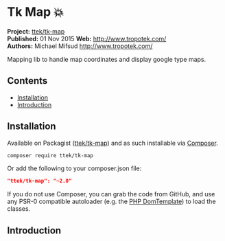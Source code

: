 # Tk Map :boom: 

__Project:__ [ttek/tk-map](http://packagist.org/packages/ttek/tk-map)  
__Published:__ 01 Nov 2015
__Web:__ <http://www.tropotek.com/>  
__Authors:__ Michael Mifsud <http://www.tropotek.com/>  
  
Mapping lib to handle map coordinates and display google type maps.

## Contents

- [Installation](#installation)
- [Introduction](#introduction)


## Installation

Available on Packagist ([ttek/tk-map](http://packagist.org/packages/ttek/tk-map))
and as such installable via [Composer](http://getcomposer.org/).

```bash
composer require ttek/tk-map
```

Or add the following to your composer.json file:

```json
"ttek/tk-map": "~2.0"
```

If you do not use Composer, you can grab the code from GitHub, and use any
PSR-0 compatible autoloader (e.g. the [PHP DomTemplate](https://github.com/tropotek/tk-map))
to load the classes.

## Introduction


  